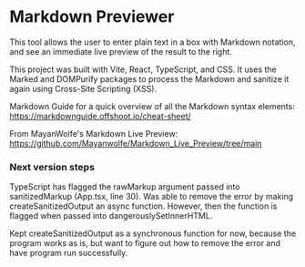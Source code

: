 # Markdown Previewer
This tool allows the user to enter plain text in a box with Markdown notation, and see an immediate live preview of the result to the right.

This project was built with Vite, React, TypeScript, and CSS. It uses the Marked and DOMPurify packages to process the Markdown and sanitize it again using Cross-Site Scripting (XSS).



Markdown Guide for a quick overview of all the Markdown syntax elements:
https://markdownguide.offshoot.io/cheat-sheet/



From MayanWolfe's Markdown Live Preview: https://github.com/Mayanwolfe/Markdown_Live_Preview/tree/main

### Next version steps
TypeScript has flagged the rawMarkup argument passed into sanitizedMarkup (App.tsx, line 30). Was able to remove the error by making createSanitizedOutput an async function. However, then the function is flagged when passed into dangerouslySetInnerHTML.

Kept createSanitizedOutput as a synchronous function for now, because the program works as is, but want to figure out how to remove the error and have program run successfully.